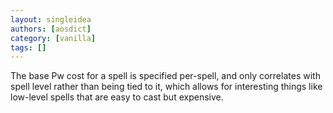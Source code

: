 ```yaml
---
layout: singleidea
authors: [aosdict]
category: [vanilla]
tags: []
---
```

The base Pw cost for a spell is specified per-spell, and only correlates with spell level rather than being tied to it, which allows for interesting things like low-level spells that are easy to cast but expensive.
